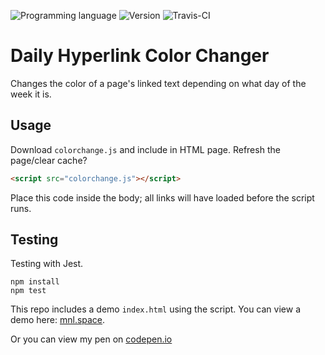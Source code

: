 <!-- using shields.io for status buttons -->
![Programming language](https://img.shields.io/badge/Language-Typescript-blue.svg)
![Version](https://img.shields.io/badge/Version-1.1.20-yellow.svg)
![Travis-CI](https://travis-ci.com/ManuelVargas1251/Daily-Hyperlink-Color-Changer.svg?branch=enhancement%2Fts)
# Daily Hyperlink Color Changer
Changes the color of a page's linked text depending on what day of the week it is.

## Usage
Download `colorchange.js` and include in HTML page. Refresh the page/clear cache?

```html
<script src="colorchange.js"></script>
```
Place this code inside the body; all links will have loaded before the script runs.

## Testing
Testing with Jest.
 
```
npm install
npm test
```

This repo includes a demo `index.html` using the script. You can view a demo here: [mnl.space](http://mnl.space/Daily-Hyperlink-Color-Changer/). 

Or you can view my pen on [codepen.io](http://codepen.io/manuelvargas1251/pen/JGmZOL)

